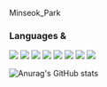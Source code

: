 Minseok_Park

<!--
**Minseok-colli/Minseok-colli** is a ✨ _special_ ✨ repository because its `README.md` (this file) appears on your GitHub profile.

Here are some ideas to get you started:

- 🔭 I’m currently working on ...
- 🌱 I’m currently learning ...
- 👯 I’m looking to collaborate on ...
- 🤔 I’m looking for help with ...
- 💬 Ask me about ...
- 📫 How to reach me: ...
- 😄 Pronouns: ...
- ⚡ Fun fact: ...
-->

<div> <h3> Languages &  </h3>
<img src="https://img.shields.io/badge/C-A8B9CC?style=flat-square&logo=C&logoColor=white"/> <img src="https://img.shields.io/badge/C++-00599C?style=flat-square&logo=C%2B%2B&logoColor=white"/> <img src="https://img.shields.io/badge/C Sharp-239120?style=flat-square&logo=csharp&logoColor=white"/> <img src="https://img.shields.io/badge/Unity-FFFFFF?style=flat-square&logo=Unity&logoColor=black"> <img src="https://img.shields.io/badge/Ubuntu-E95420?style=flat-square&logo=Ubuntu&logoColor=white"> <img src="https://img.shields.io/badge/java-007396?style=flat-square&logo=java&logoColor=white"> <img src="https://img.shields.io/badge/node.js-339933?style=flat-square&logo=Node.js&logoColor=white"> <img src="https://img.shields.io/badge/linux-FCC624?style=flat-square&logo=linux&logoColor=black">

</div>

![Anurag's GitHub stats](https://github-readme-stats.vercel.app/api?username=Minseok-colli&show_icons=true&theme=radical)
 
